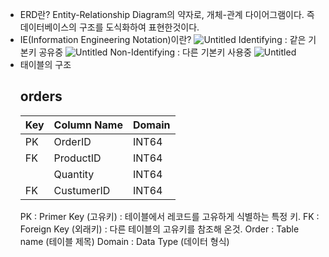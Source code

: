 - ERD란?
  Entity-Relationship Diagram의 약자로, 개체-관계 다이어그램이다. 즉 데이터베이스의 구조를 도식화하여 표현한것이다.
- IE(Information Engineering Notation)이란?
  ![Untitled](https://s3-us-west-2.amazonaws.com/secure.notion-static.com/31bbfb61-f30c-4057-accc-b5b703215cbe/Untitled.png)
  Identifying : 같은 기본키 공유중
  ![Untitled](https://s3-us-west-2.amazonaws.com/secure.notion-static.com/913ff146-cba2-43a6-b250-4f5ae839bc37/Untitled.png)
  Non-Identifying : 다른 기본키 사용중
  ![Untitled](https://s3-us-west-2.amazonaws.com/secure.notion-static.com/593fab93-970c-4bf4-a483-6bf027cc7895/Untitled.png)
- 태이블의 구조
  ## orders
  | Key | Column Name | Domain |
  | --- | ----------- | ------ |
  | PK  | OrderID     | INT64  |
  | FK  | ProductID   | INT64  |
  |     | Quantity    | INT64  |
  | FK  | CustumerID  | INT64  |
  PK : Primer Key (고유키) : 테이블에서 레코드를 고유하게 식별하는 특정 키.
  FK : Foreign Key (외래키) : 다른 테이블의 고유키를 참조해 온것.
  Order : Table name (테이블 제목)
  Domain : Data Type (데이터 형식)
